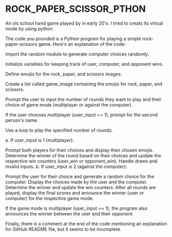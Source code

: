 # ROCK_PAPER_SCISSOR_PTHON
An ols school hand game played by in early 20's. I tried to creats its virtual mode by using python . 

The code you provided is a Python program for playing a simple rock-paper-scissors game. Here's an explanation of the code:

Import the random module to generate computer choices randomly.

Initialize variables for keeping track of user, computer, and opponent wins.

Define emojis for the rock, paper, and scissors images.

Create a list called game_image containing the emojis for rock, paper, and scissors.

Prompt the user to input the number of rounds they want to play and their choice of game mode (multiplayer or against the computer).

If the user chooses multiplayer (user_input == 1), prompt for the second person's name.

Use a loop to play the specified number of rounds.

a. If user_input is 1 (multiplayer):

Prompt both players for their choices and display their chosen emojis.
Determine the winner of the round based on their choices and update the respective win counters (user_win or opponent_win).
Handle draws and invalid inputs.
b. If user_input is 2 (against the computer):

Prompt the user for their choice and generate a random choice for the computer.
Display the choices made by the user and the computer.
Determine the winner and update the win counters.
After all rounds are played, display the final scores and announce the winner (user or computer) for the respective game mode.

If the game mode is multiplayer (user_input == 1), the program also announces the winner between the user and their opponent.

Finally, there is a comment at the end of the code mentioning an explanation for GitHub README file, but it seems to be incomplete.
